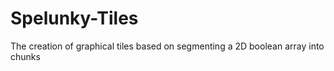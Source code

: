 Spelunky-Tiles
==============

The creation of graphical tiles based on segmenting a 2D boolean array into chunks
